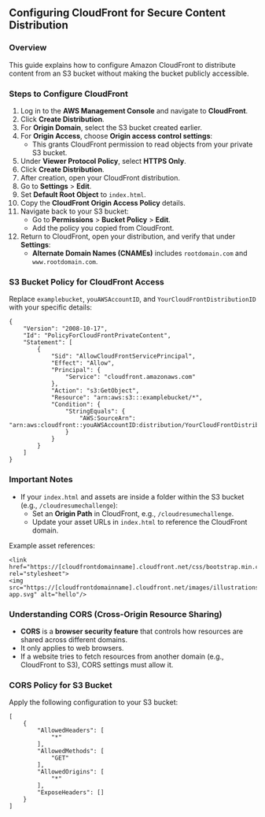 ## Configuring CloudFront for Secure Content Distribution

### Overview
This guide explains how to configure Amazon CloudFront to distribute content from an S3 bucket without making the bucket publicly accessible.


### Steps to Configure CloudFront

1. Log in to the **AWS Management Console** and navigate to **CloudFront**.
2. Click **Create Distribution**.
3. For **Origin Domain**, select the S3 bucket created earlier.
4. For **Origin Access**, choose **Origin access control settings**:
   - This grants CloudFront permission to read objects from your private S3 bucket.
5. Under **Viewer Protocol Policy**, select **HTTPS Only**.
6. Click **Create Distribution**.
7. After creation, open your CloudFront distribution.
8. Go to **Settings** > **Edit**.
9. Set **Default Root Object** to `index.html`.
10. Copy the **CloudFront Origin Access Policy** details.
11. Navigate back to your S3 bucket:
    - Go to **Permissions** > **Bucket Policy** > **Edit**.
    - Add the policy you copied from CloudFront.
12. Return to CloudFront, open your distribution, and verify that under **Settings**:
    - **Alternate Domain Names (CNAMEs)** includes `rootdomain.com` and `www.rootdomain.com`.



### S3 Bucket Policy for CloudFront Access

Replace `examplebucket`, `youAWSAccountID`, and `YourCloudFrontDistributionID` with your specific details:

```
{
    "Version": "2008-10-17",
    "Id": "PolicyForCloudFrontPrivateContent",
    "Statement": [
        {
            "Sid": "AllowCloudFrontServicePrincipal",
            "Effect": "Allow",
            "Principal": {
                "Service": "cloudfront.amazonaws.com"
            },
            "Action": "s3:GetObject",
            "Resource": "arn:aws:s3:::examplebucket/*",
            "Condition": {
                "StringEquals": {
                    "AWS:SourceArn": "arn:aws:cloudfront::youAWSAccountID:distribution/YourCloudFrontDistributionID"
                }
            }
        }
    ]
}
```

### Important Notes

- If your `index.html` and assets are inside a folder within the S3 bucket (e.g., `/cloudresumechallenge`):
  - Set an **Origin Path** in CloudFront, e.g., `/cloudresumechallenge`.
  - Update your asset URLs in `index.html` to reference the CloudFront domain.

Example asset references:

```
<link href="https://[cloudfrontdomainname].cloudfront.net/css/bootstrap.min.css" rel="stylesheet">
<img src="https://[cloudfrontdomainname].cloudfront.net/images/illustrations/website-app.svg" alt="hello"/>
```


### Understanding CORS (Cross-Origin Resource Sharing)

- **CORS** is a **browser security feature** that controls how resources are shared across different domains.
- It only applies to web browsers.
- If a website tries to fetch resources from another domain (e.g., CloudFront to S3), CORS settings must allow it.

### CORS Policy for S3 Bucket
Apply the following configuration to your S3 bucket:

```
[
    {
        "AllowedHeaders": [
            "*"
        ],
        "AllowedMethods": [
            "GET"
        ],
        "AllowedOrigins": [
            "*"
        ],
        "ExposeHeaders": []
    }
]
```